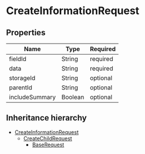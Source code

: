 

# CreateInformationRequest

## Properties

Name | Type | Required
-------- | -------- | --------
fieldId | String | required
data | String | required
storageId | String | optional
parentId | String | optional
includeSummary | Boolean | optional




## Inheritance hierarchy


* [CreateInformationRequest](CreateInformationRequest.md)
    * [CreateChildRequest](CreateChildRequest.md)
        * [BaseRequest](BaseRequest.md)

